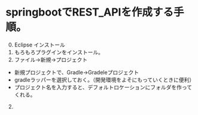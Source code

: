 # springbootでREST_APIを作成する手順。

0. Eclipse インストール
  01. もろもろプラグインをインストール。
1. ファイル->新規->プロジェクト
  * 新規プロジェクトで、Gradle->Gradeleプロジェクト
  * gradleラッパーを選択しておく。（開発環境をよそにもっていくときに便利）
  * プロジェクト名を入力すると、デフォルトロケーションにフォルダを作ってくれる。
2.
